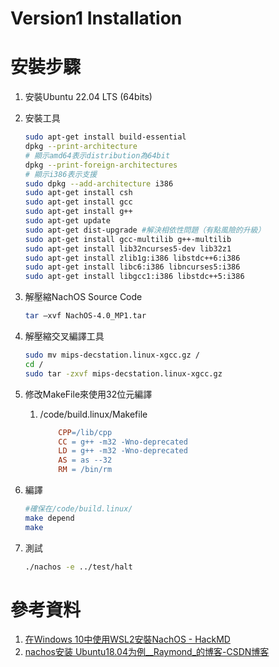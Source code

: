 # Version1 Installation

# 安裝步驟

1. 安裝Ubuntu 22.04 LTS (64bits)
2. 安裝工具
    
    ```bash
    sudo apt-get install build-essential
    dpkg --print-architecture
    # 顯示amd64表示distribution為64bit
    dpkg --print-foreign-architectures
    # 顯示i386表示支援
    sudo dpkg --add-architecture i386
    sudo apt-get install csh
    sudo apt-get install gcc
    sudo apt-get install g++
    sudo apt-get update
    sudo apt-get dist-upgrade #解決相依性問題（有點風險的升級）
    sudo apt-get install gcc-multilib g++-multilib
    sudo apt-get install lib32ncurses5-dev lib32z1
    sudo apt-get install zlib1g:i386 libstdc++6:i386
    sudo apt-get install libc6:i386 libncurses5:i386
    sudo apt-get install libgcc1:i386 libstdc++5:i386
    ```
    
3. 解壓縮NachOS Source Code
    
    ```bash
    tar –xvf NachOS-4.0_MP1.tar
    ```
    
4. 解壓縮交叉編譯工具
    
    ```bash
    sudo mv mips-decstation.linux-xgcc.gz /
    cd /
    sudo tar -zxvf mips-decstation.linux-xgcc.gz
    ```
    
5. 修改MakeFile來使用32位元編譯
    1. /code/build.linux/Makefile
        
        ```makefile
            CPP=/lib/cpp
            CC = g++ -m32 -Wno-deprecated
            LD = g++ -m32 -Wno-deprecated
            AS = as --32
            RM = /bin/rm
        ```
        
6. 編譯
    
    ```bash
    #確保在/code/build.linux/
    make depend
    make
    ```
    
7. 測試
    
    ```bash
    ./nachos -e ../test/halt
    ```
    
# 參考資料

1. [在Windows 10中使用WSL2安裝NachOS - HackMD](https://hackmd.io/@seanpeng12/HkrEHYsu5#%E5%9C%A8Windows-10%E4%B8%AD%E4%BD%BF%E7%94%A8WSL2%E5%AE%89%E8%A3%9DNachOS) 
2. [nachos安装 Ubuntu18.04为例__Raymond_的博客-CSDN博客](https://blog.csdn.net/weixin_43745072/article/details/105764548)